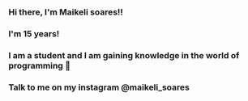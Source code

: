 ### Hi there, I'm Maikeli soares!!

### I'm 15 years!

### I am a student and I am gaining knowledge in the world of programming 🖤

### Talk to me on my instagram @maikeli_soares 
